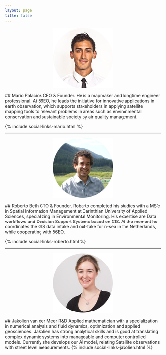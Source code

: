 ```yaml
---
layout: page
title: false
---
```


<p align="center">
  <img src="/assets/images/MarioPalacios_Small.jpeg">
</p>
## Mario Palacios
CEO & Founder. He is a mapmaker  and longtime engineer professional. At 56EO, he leads the initiative for innovative applications in earth observation, which supports stakeholders in applying satellite mapping tools to relevant problems in areas such as environmental conservation and sustainable society by air quality management.

{% include social-links-mario.html %}

---
<p align="center">
  <img src="/assets/images/RobertoBeth_Small.jpeg">
</p>
## Roberto Beth
CTO & Founder. Roberto completed his studies with a MS’c in Spatial Information Management at Carinthian University of Applied Sciences, specializing in Environmental Monitoring. His expertise are Data workflows and Decision Support Systems based on GIS. At the moment he coordinates the GIS data intake and out-take for n-sea in the Netherlands, while cooperating with 56EO.

{% include social-links-roberto.html %}

---
<p align="center">
  <img src="/assets/images/JakolienMeer_Small.jpeg">
</p>
## Jakolien van der Meer
R&D Applied mathematician with a specialization in numerical analysis and fluid dynamics, optimization and applied geosciences. Jakolien has strong analytical skills and is good at translating complex dynamic systems into manageable and computer controlled models. Currently she develops our AI model, relating Satellite observations with street level measurements.
{% include social-links-jakolien.html %}

